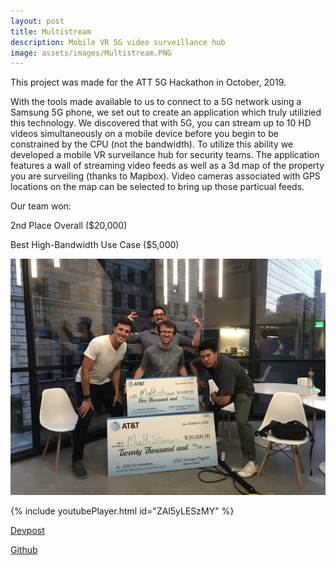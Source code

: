 ```yaml
---
layout: post
title: Multistream
description: Mobile VR 5G video surveillance hub
image: assets/images/Multistream.PNG
---
```


This project was made for the ATT 5G Hackathon in October, 2019.

With the tools made available to us to connect to a 5G network using a Samsung 5G phone, we set out to create an application which truly utilizied this technology. We discovered that with 5G, you can stream up to 10 HD videos simultaneously on a mobile device before you begin to be constrained by the CPU (not the bandwidth). To utilize this ability we developed a mobile VR surveilance hub for security teams. The application features a wall of streaming video feeds as well as a 3d map of the property you are surveiling (thanks to Mapbox). Video cameras associated with GPS locations on the map can be selected to bring up those particual feeds. 

Our team won:

2nd Place Overall ($20,000)

Best High-Bandwidth Use Case ($5,000)

![image](/assets/images/Multistream2.jpg)

{% include youtubePlayer.html id="ZAl5yLESzMY" %}

[Devpost](https://devpost.com/software/lifesaver5g)

[Github](https://github.com/druerridge/ekdj-att-2019)
